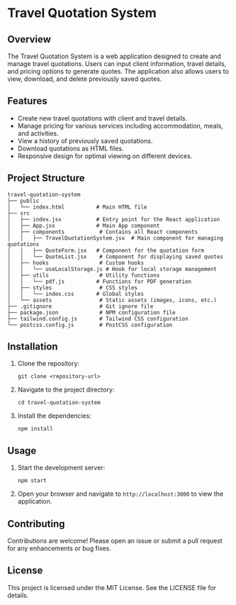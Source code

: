 # Travel Quotation System

## Overview
The Travel Quotation System is a web application designed to create and manage travel quotations. Users can input client information, travel details, and pricing options to generate quotes. The application also allows users to view, download, and delete previously saved quotes.

## Features
- Create new travel quotations with client and travel details.
- Manage pricing for various services including accommodation, meals, and activities.
- View a history of previously saved quotations.
- Download quotations as HTML files.
- Responsive design for optimal viewing on different devices.

## Project Structure
```
travel-quotation-system
├── public
│   └── index.html          # Main HTML file
├── src
│   ├── index.jsx           # Entry point for the React application
│   ├── App.jsx             # Main App component
│   ├── components           # Contains all React components
│   │   ├── TravelQuotationSystem.jsx  # Main component for managing quotations
│   │   ├── QuoteForm.jsx   # Component for the quotation form
│   │   └── QuoteList.jsx    # Component for displaying saved quotes
│   ├── hooks                # Custom hooks
│   │   └── useLocalStorage.js # Hook for local storage management
│   ├── utils                # Utility functions
│   │   └── pdf.js          # Functions for PDF generation
│   ├── styles               # CSS styles
│   │   └── index.css       # Global styles
│   └── assets               # Static assets (images, icons, etc.)
├── .gitignore               # Git ignore file
├── package.json             # NPM configuration file
├── tailwind.config.js       # Tailwind CSS configuration
└── postcss.config.js        # PostCSS configuration
```

## Installation
1. Clone the repository:
   ```
   git clone <repository-url>
   ```
2. Navigate to the project directory:
   ```
   cd travel-quotation-system
   ```
3. Install the dependencies:
   ```
   npm install
   ```

## Usage
1. Start the development server:
   ```
   npm start
   ```
2. Open your browser and navigate to `http://localhost:3000` to view the application.

## Contributing
Contributions are welcome! Please open an issue or submit a pull request for any enhancements or bug fixes.

## License
This project is licensed under the MIT License. See the LICENSE file for details.